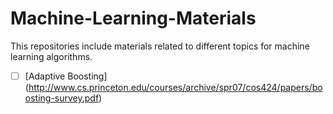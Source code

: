 # Machine-Learning-Materials


This repositories include materials related to different topics for machine learning algorithms.

- [ ] [Adaptive Boosting] (http://www.cs.princeton.edu/courses/archive/spr07/cos424/papers/boosting-survey.pdf)
